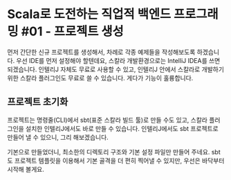 # Scala로 도전하는 직업적 백엔드 프로그래밍 #01 - 프로젝트 생성

먼저 간단한 신규 프로젝트를 생성해서, 차례로 각종 예제들을 작성해보도록 하겠습니다. 우선 IDE를 먼저 설정해야 할텐데요, 스칼라 개발환경으로는 IntelliJ IDEA를 쓰면 되겠습니다. 인텔리J 자체도 무료로 사용할 수 있고, 인텔리J 안에서 스칼라로 개발하기 위한 스칼라 플러그인도 무료로 쓸 수 있습니다. 게다가 기능이 훌륭합니다.

## 프로젝트 초기화

프로젝트는 명령줄(CLI)에서 sbt(표준 스칼라 빌드 툴)로 만들 수도 있고, 스칼라 플러그인을 설치한 인텔리J에서도 바로 만들 수 있습니다. 인텔리J에서도 sbt 프로젝트로 만들어 낼 수 있으니, 그리 해보겠습니다.

기본으로 만들었더니, 최소한의 디렉토리 구조와 기본 설정 파일만 만들어 주네요. sbt도 프로젝트 템플릿을 이용해서 기본 골격을 더 편히 찍어낼 수 있지만, 우선은 바닥부터 시작해 볼게요.
